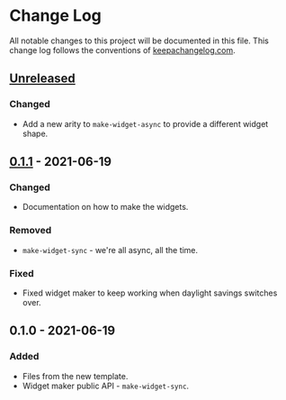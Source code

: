 # Change Log
All notable changes to this project will be documented in this file. This change log follows the conventions of [keepachangelog.com](http://keepachangelog.com/).

## [Unreleased]
### Changed
- Add a new arity to `make-widget-async` to provide a different widget shape.

## [0.1.1] - 2021-06-19
### Changed
- Documentation on how to make the widgets.

### Removed
- `make-widget-sync` - we're all async, all the time.

### Fixed
- Fixed widget maker to keep working when daylight savings switches over.

## 0.1.0 - 2021-06-19
### Added
- Files from the new template.
- Widget maker public API - `make-widget-sync`.

[Unreleased]: https://github.com/your-name/json_path__clojure_cljc/compare/0.1.1...HEAD
[0.1.1]: https://github.com/your-name/json_path__clojure_cljc/compare/0.1.0...0.1.1
